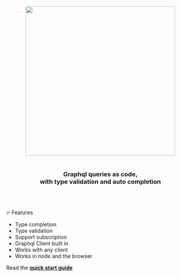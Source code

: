 <div align='center'>
    <br/>
    <br/>
    <img src='https://geqnl.now.sh/banner.jpg' width='400px'>
    <br/>
    <br/>
    <h3>Graphql queries as code,</br>with type validation and auto completion</h3>
    <br/>
    <br/>
</div>

🔥 Features

-   Type completion
-   Type validation
-   Support subscription
-   Graphql Client built in
-   Works with any client
-   Works in node and the browser

Read the [**quick start guide**](https://genql.now.sh/dokz)
